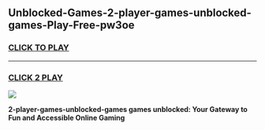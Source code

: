 
## Unblocked-Games-2-player-games-unblocked-games-Play-Free-pw3oe
<h3>
<a href="https://premium76.site?title=2-player-games-unblocked-games&ref=18A1">CLICK TO PLAY</a></h3>
<hr>

<h3>
<a href="https://premium76.site?title=2-player-games-unblocked-games&ref=18A1">CLICK 2 PLAY</a>
  
</h3>

<a href="https://premium76.site?title=2-player-games-unblocked-games&ref=18A1"><img src="https://clearcache.store/games.png"></a>


**2-player-games-unblocked-games games unblocked: Your Gateway to Fun and Accessible Online Gaming**
